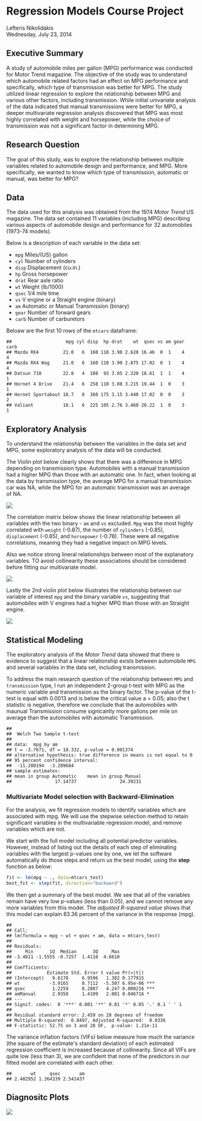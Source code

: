 # Regression Models Course Project
Lefteris Nikolidakis  
Wednesday, July 23, 2014  

## Executive Summary
A study of automobile miles per gallon (MPG) performance was conducted for Motor Trend magazine. The objective of the study was to understand which automobile related factors had an effect on MPG performance and specifically, which type of transmission was better for MPG. The study utilized linear regression to explore the relationship between MPG and various other factors, including transmission. While initial univariate analysis of the data indicated that manual transmissions were better for MPG, a deeper multivariate regression analysis discovered that MPG was most highly correlated with weight and horsepower, while the choice of transmission was not a significant factor in determining MPG.

## Research Question
The goal of this study, was to explore the relationship between multiple variables related to automobile design and performance, and MPG. More specifically, we wanted to know which type of transmission, automatic or manual, was better for MPG?

## Data
The data used for this analysis was obtained from the 1974 _Motor Trend_ US magazine. The data set contained 11 variables (including MPG) describing various aspects of automobile design and performance for 32 automobiles (1973-74 models). 

Below is a description of each variable in the data set:

- `mpg`         Miles/(US) gallon 
- `cyl` Number of cylinders 
- `disp` Displacement (cu.in.) 
- `hp` Gross horsepower 
- `drat` Rear axle ratio 
- `wt` Weight (lb/1000)
- `qsec` 1/4 mile time 
- `vs`  V engine or a Straight engine (binary) 
- `am` Automatic or Manual Transmission (binary)
- `gear` Number of forward gears 
- `carb`	 Number of carburetors

Beloaw are the first 10 rows of the `mtcars` dataframe:

```
##                    mpg cyl disp  hp drat    wt  qsec vs am gear carb
## Mazda RX4         21.0   6  160 110 3.90 2.620 16.46  0  1    4    4
## Mazda RX4 Wag     21.0   6  160 110 3.90 2.875 17.02  0  1    4    4
## Datsun 710        22.8   4  108  93 3.85 2.320 18.61  1  1    4    1
## Hornet 4 Drive    21.4   6  258 110 3.08 3.215 19.44  1  0    3    1
## Hornet Sportabout 18.7   8  360 175 3.15 3.440 17.02  0  0    3    2
## Valiant           18.1   6  225 105 2.76 3.460 20.22  1  0    3    1
```


## Exploratory Analysis

To understand the relationship between the variables in the data set and MPG, some exploratory analysis of the data will be conducted. 

The Violin plot below clearly shows that there was a difference in MPG depending on transmission type. Automobiles with a manual transmission had a higher MPG than those with an automatic one. In fact, when looking at the data by transmission type, the average MPG for a manual transmission car was NA, while the MPG for an automatic transmission was an average of NA. 

![](regressionmodelsproject_files/figure-html/unnamed-chunk-2-1.png)

The correlation matrix below shows the linear relationship between all variables with the two binary - `am` and `vs` excluded. 
`Mpg` was the most highly correlated with `weight` (-0.87), the number of `cylinders` (-0.85), `displacement` (-0.85), and `horsepower` (-0.78). These were all negative correlations, meaning they had a negative impact on MPG levels.

Also we notice strong lineral relationships between most of the explanatory variables. TO avoid collinearity these associations should be considered before fitting our multivariate model. 

![](regressionmodelsproject_files/figure-html/unnamed-chunk-3-1.png)

Lastly the 2nd violin plot below illustrates the relationship between our variable of interest `mpg` and the binary  variable `vs`, suggesting that automobiles with V engines had a higher MPG than those with an Straight engine.

![](regressionmodelsproject_files/figure-html/VS-1.png)


## Statistical Modeling

The exploratory analysis of the *Motor Trend* data showed that there is evidence to suggest that a linear relationship exists between automobile `MPG` and several variables in the data set, including transmission. 

To address the main research question of the relationship between `MPG` and `transmission` type, I run an independent 2-group t-test with MPG as the numeric variable and transmission as the binary factor. The p-value of the t-test is equal with  0.0013 and is below the critical value a = 0.05; also the t statistic is negative, therefore we conclude that the automobiles with maunual Transmission consume signicantly more gallons per mile on average than the automobiles with automatic Transmission.


```
## 
## 	Welch Two Sample t-test
## 
## data:  mpg by am
## t = -3.7671, df = 18.332, p-value = 0.001374
## alternative hypothesis: true difference in means is not equal to 0
## 95 percent confidence interval:
##  -11.280194  -3.209684
## sample estimates:
## mean in group Automatic    mean in group Manual 
##                17.14737                24.39231
```

### Multivariate Model selection with Backward-Elimination

For the analysis, we fit regression models to identify variables which are associated with mpg. We will use the stepwise selection method to retain significant variables in the multivariable regression model, and remove variables which are not.

We start with the full model including all potential predictor variables. However, instead of listing out the details of each step of eliminating variables with the largest p-values one by one, we let the software automatically do those steps and return us the best model, using the **step** function as below:


```r
fit <- lm(mpg ~ ., data=mtcars_test)
best_fit <- step(fit, direction="backward")
```
We then get a summary of the best model. We see that all of the variables remain have very low p-values (less than 0.05), and we cannot remove any more variables from this model. The *adjusted R-squared value* shows that this model can explain 83.36 percent of the variance in the response (mpg).


```
## 
## Call:
## lm(formula = mpg ~ wt + qsec + am, data = mtcars_test)
## 
## Residuals:
##     Min      1Q  Median      3Q     Max 
## -3.4811 -1.5555 -0.7257  1.4110  4.6610 
## 
## Coefficients:
##             Estimate Std. Error t value Pr(>|t|)    
## (Intercept)   9.6178     6.9596   1.382 0.177915    
## wt           -3.9165     0.7112  -5.507 6.95e-06 ***
## qsec          1.2259     0.2887   4.247 0.000216 ***
## amManual      2.9358     1.4109   2.081 0.046716 *  
## ---
## Signif. codes:  0 '***' 0.001 '**' 0.01 '*' 0.05 '.' 0.1 ' ' 1
## 
## Residual standard error: 2.459 on 28 degrees of freedom
## Multiple R-squared:  0.8497,	Adjusted R-squared:  0.8336 
## F-statistic: 52.75 on 3 and 28 DF,  p-value: 1.21e-11
```

The variance inflation factors (VIFs) below measure how much the variance (the square of the estimate's standard deviation) of each estimated regression coefficient is increased because of collinearity. Since all VIFs are quite low (less than 3), we are confident that none of the predictors in our fitted model are correlated with each other. 


```
##       wt     qsec       am 
## 2.482952 1.364339 2.541437
```

## Diagnositc Plots

![](regressionmodelsproject_files/figure-html/unnamed-chunk-8-1.png)



